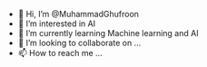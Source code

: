 - 👋 Hi, I’m @MuhammadGhufroon
- 👀 I’m interested in AI 
- 🌱 I’m currently learning Machine learning and AI
- 💞️ I’m looking to collaborate on ...
- 📫 How to reach me ...

<!---
MuhammadGhufroon/MuhammadGhufroon is a ✨ special ✨ repository because its `README.md` (this file) appears on your GitHub profile.
You can click the Preview link to take a look at your changes.
--->
